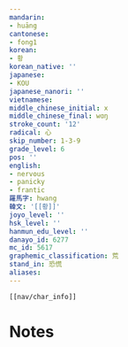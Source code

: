 ```yaml
---
mandarin:
- huāng
cantonese:
- fong1
korean:
- 황
korean_native: ''
japanese:
- KOU
japanese_nanori: ''
vietnamese:
middle_chinese_initial: x
middle_chinese_final: wɑŋ
stroke_count: '12'
radical: 心
skip_number: 1-3-9
grade_level: 6
pos: ''
english:
- nervous
- panicky
- frantic
羅馬字: hwang
韓文: '[[황]]'
joyo_level: ''
hsk_level: ''
hanmun_edu_level: ''
danayo_id: 6277
mc_id: 5617
graphemic_classification: 荒
stand_in: 恐慌
aliases:
---
```

```meta-bind-embed
[[nav/char_info]]
```

# Notes

